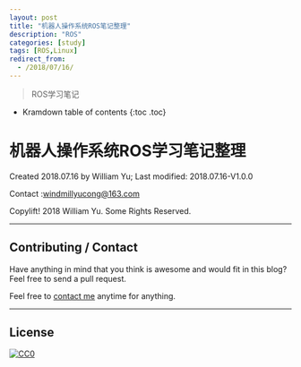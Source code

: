 ```yaml
---
layout: post
title: "机器人操作系统ROS笔记整理"
description: "ROS"
categories: [study]
tags: [ROS,Linux]
redirect_from:
  - /2018/07/16/
---
```


> ROS学习笔记

* Kramdown table of contents
{:toc .toc}
# 机器人操作系统ROS学习笔记整理

Created 2018.07.16 by William Yu; Last modified: 2018.07.16-V1.0.0

Contact :[windmillyucong@163.com](mailto:windmillyucong@163.com)

Copylift! 2018 William Yu. Some Rights Reserved.  

------



## Contributing / Contact

Have anything in mind that you think is awesome and would fit in this blog? Feel free to send a pull request.

Feel free to [contact me](mailto:windmillyucong@163.com) anytime for anything.

-----



## License

[![CC0](http://i.creativecommons.org/p/zero/1.0/88x31.png)](http://creativecommons.org/publicdomain/zero/1.0/)

